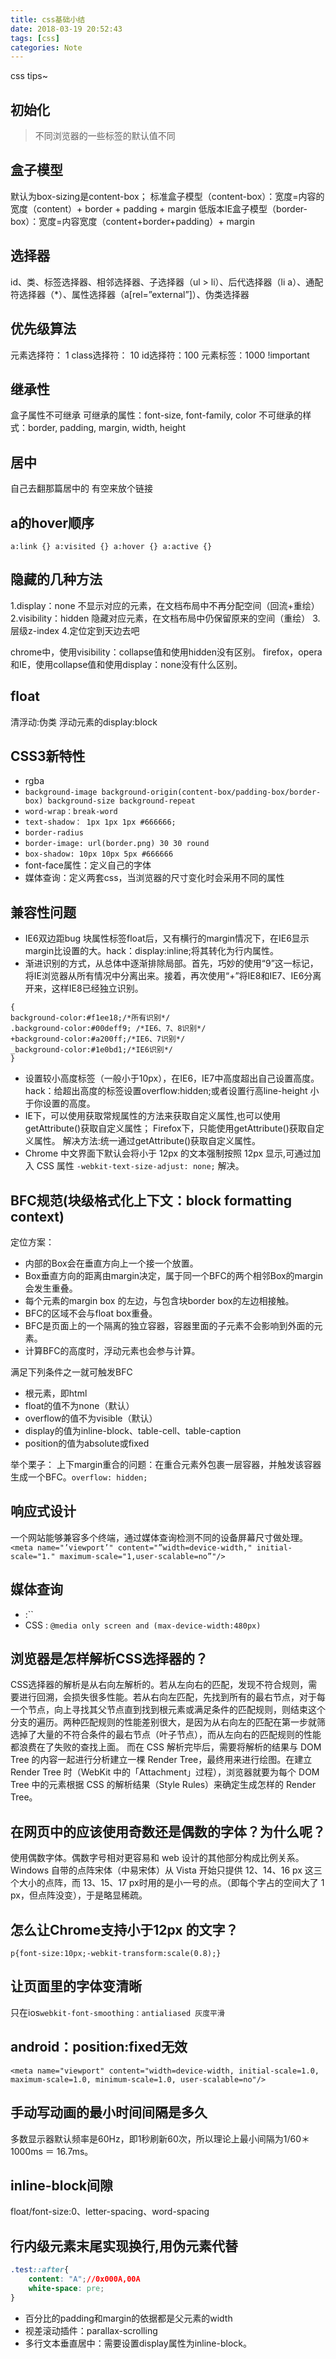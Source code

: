 ```yaml
---
title: css基础小结
date: 2018-03-19 20:52:43
tags: [css] 
categories: Note
---
```

css tips~

<!--more-->

## 初始化
>不同浏览器的一些标签的默认值不同

## 盒子模型

默认为box-sizing是content-box；
标准盒子模型（content-box）：宽度=内容的宽度（content）+ border + padding + margin
低版本IE盒子模型（border-box）：宽度=内容宽度（content+border+padding）+ margin

## 选择器
id、类、标签选择器、相邻选择器、子选择器（ul > li）、后代选择器（li a）、通配符选择器（*）、属性选择器（a[rel=”external”]）、伪类选择器

## 优先级算法
元素选择符： 1
class选择符： 10
id选择符：100
元素标签：1000
!important

## 继承性
盒子属性不可继承
可继承的属性：font-size, font-family, color
不可继承的样式：border, padding, margin, width, height

## 居中
自己去翻那篇居中的
有空来放个链接

## a的hover顺序
 `a:link {} a:visited {} a:hover {} a:active {}`
 
## 隐藏的几种方法
1.display：none 不显示对应的元素，在文档布局中不再分配空间（回流+重绘）
2.visibility：hidden 隐藏对应元素，在文档布局中仍保留原来的空间（重绘）
3.层级z-index
4.定位定到天边去吧

chrome中，使用visibility：collapse值和使用hidden没有区别。
firefox，opera和IE，使用collapse值和使用display：none没有什么区别。 
 
## float
清浮动:伪类
浮动元素的display:block
 
## CSS3新特性

* rgba
* `background-image background-origin(content-box/padding-box/border-box) background-size background-repeat`
* `word-wrap：break-word`
* `text-shadow： 1px 1px 1px #666666;`
* `border-radius`
* `border-image: url(border.png) 30 30 round`
* `box-shadow: 10px 10px 5px #666666`
* font-face属性：定义自己的字体
* 媒体查询：定义两套css，当浏览器的尺寸变化时会采用不同的属性

## 兼容性问题

* IE6双边距bug
块属性标签float后，又有横行的margin情况下，在IE6显示margin比设置的大。hack：display:inline;将其转化为行内属性。
* 渐进识别的方式，从总体中逐渐排除局部。首先，巧妙的使用“9”这一标记，将IE浏览器从所有情况中分离出来。接着，再次使用“+”将IE8和IE7、IE6分离开来，这样IE8已经独立识别。
```
{
background-color:#f1ee18;/*所有识别*/
.background-color:#00deff9; /*IE6、7、8识别*/
+background-color:#a200ff;/*IE6、7识别*/
_background-color:#1e0bd1;/*IE6识别*/
}
```

* 设置较小高度标签（一般小于10px），在IE6，IE7中高度超出自己设置高度。
hack：给超出高度的标签设置overflow:hidden;或者设置行高line-height 小于你设置的高度。
* IE下，可以使用获取常规属性的方法来获取自定义属性,也可以使用getAttribute()获取自定义属性；
Firefox下，只能使用getAttribute()获取自定义属性。
解决方法:统一通过getAttribute()获取自定义属性。
* Chrome 中文界面下默认会将小于 12px 的文本强制按照 12px 显示,可通过加入 CSS 属性 `-webkit-text-size-adjust: none;` 解决。

## BFC规范(块级格式化上下文：block formatting context)
定位方案：

* 内部的Box会在垂直方向上一个接一个放置。
* Box垂直方向的距离由margin决定，属于同一个BFC的两个相邻Box的margin会发生重叠。
* 每个元素的margin box 的左边，与包含块border box的左边相接触。
* BFC的区域不会与float box重叠。
* BFC是页面上的一个隔离的独立容器，容器里面的子元素不会影响到外面的元素。
* 计算BFC的高度时，浮动元素也会参与计算。

满足下列条件之一就可触发BFC

* 根元素，即html
* float的值不为none（默认）
* overflow的值不为visible（默认）
* display的值为inline-block、table-cell、table-caption
* position的值为absolute或fixed

举个栗子：
上下margin重合的问题：在重合元素外包裹一层容器，并触发该容器生成一个BFC。`overflow: hidden; `

## 响应式设计
一个网站能够兼容多个终端，通过媒体查询检测不同的设备屏幕尺寸做处理。
`<meta name="’viewport’" content="”width=device-width," initial-scale="1." maximum-scale="1,user-scalable=no”"/>`

## 媒体查询
* <head>:`<link rel=”stylesheet” type=”text/css” href=”xxx.css” media=”only screen and (max-device-width:480px)”>`
* CSS : `@media only screen and (max-device-width:480px)`

## 浏览器是怎样解析CSS选择器的？
CSS选择器的解析是从右向左解析的。若从左向右的匹配，发现不符合规则，需要进行回溯，会损失很多性能。若从右向左匹配，先找到所有的最右节点，对于每一个节点，向上寻找其父节点直到找到根元素或满足条件的匹配规则，则结束这个分支的遍历。两种匹配规则的性能差别很大，是因为从右向左的匹配在第一步就筛选掉了大量的不符合条件的最右节点（叶子节点），而从左向右的匹配规则的性能都浪费在了失败的查找上面。
而在 CSS 解析完毕后，需要将解析的结果与 DOM Tree 的内容一起进行分析建立一棵 Render Tree，最终用来进行绘图。在建立 Render Tree 时（WebKit 中的「Attachment」过程），浏览器就要为每个 DOM Tree 中的元素根据 CSS 的解析结果（Style Rules）来确定生成怎样的 Render Tree。

## 在网页中的应该使用奇数还是偶数的字体？为什么呢？
使用偶数字体。偶数字号相对更容易和 web 设计的其他部分构成比例关系。Windows 自带的点阵宋体（中易宋体）从 Vista 开始只提供 12、14、16 px 这三个大小的点阵，而 13、15、17 px时用的是小一号的点。（即每个字占的空间大了 1 px，但点阵没变），于是略显稀疏。

## 怎么让Chrome支持小于12px 的文字？
   `p{font-size:10px;-webkit-transform:scale(0.8);}`
  
## 让页面里的字体变清晰 
  只在ios`webkit-font-smoothing：antialiased 灰度平滑`
  
## android：position:fixed无效
`<meta name="viewport" content="width=device-width, initial-scale=1.0, maximum-scale=1.0, minimum-scale=1.0, user-scalable=no"/>`
  
## 手动写动画的最小时间间隔是多久   
多数显示器默认频率是60Hz，即1秒刷新60次，所以理论上最小间隔为1/60＊1000ms ＝ 16.7ms。
   
## inline-block间隙 
float/font-size:0、letter-spacing、word-spacing

## 行内级元素末尾实现换行,用伪元素代替<br>
```css
.test::after{
    content: "A";//0x000A,00A
    white-space: pre;
}
```
   
* 百分比的padding和margin的依据都是父元素的width
* 视差滚动插件：parallax-scrolling
* 多行文本垂直居中：需要设置display属性为inline-block。